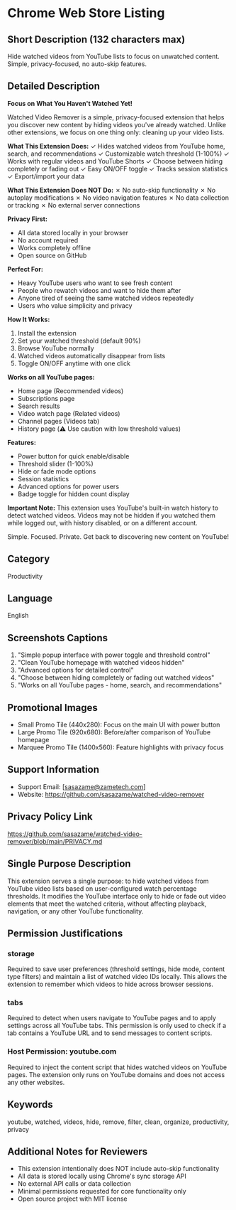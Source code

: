 # Chrome Web Store Listing

## Short Description (132 characters max)
Hide watched videos from YouTube lists to focus on unwatched content. Simple, privacy-focused, no auto-skip features.

## Detailed Description

**Focus on What You Haven't Watched Yet!**

Watched Video Remover is a simple, privacy-focused extension that helps you discover new content by hiding videos you've already watched. Unlike other extensions, we focus on one thing only: cleaning up your video lists.

**What This Extension Does:**
✓ Hides watched videos from YouTube home, search, and recommendations
✓ Customizable watch threshold (1-100%)
✓ Works with regular videos and YouTube Shorts
✓ Choose between hiding completely or fading out
✓ Easy ON/OFF toggle
✓ Tracks session statistics
✓ Export/import your data

**What This Extension Does NOT Do:**
✗ No auto-skip functionality
✗ No autoplay modifications
✗ No video navigation features
✗ No data collection or tracking
✗ No external server connections

**Privacy First:**
- All data stored locally in your browser
- No account required
- Works completely offline
- Open source on GitHub

**Perfect For:**
- Heavy YouTube users who want to see fresh content
- People who rewatch videos and want to hide them after
- Anyone tired of seeing the same watched videos repeatedly
- Users who value simplicity and privacy

**How It Works:**
1. Install the extension
2. Set your watched threshold (default 90%)
3. Browse YouTube normally
4. Watched videos automatically disappear from lists
5. Toggle ON/OFF anytime with one click

**Works on all YouTube pages:**
- Home page (Recommended videos)
- Subscriptions page
- Search results
- Video watch page (Related videos)
- Channel pages (Videos tab)
- History page (⚠️ Use caution with low threshold values)

**Features:**
- Power button for quick enable/disable
- Threshold slider (1-100%)
- Hide or fade mode options
- Session statistics
- Advanced options for power users
- Badge toggle for hidden count display

**Important Note:**
This extension uses YouTube's built-in watch history to detect watched videos. Videos may not be hidden if you watched them while logged out, with history disabled, or on a different account.

Simple. Focused. Private. Get back to discovering new content on YouTube!

## Category
Productivity

## Language
English

## Screenshots Captions
1. "Simple popup interface with power toggle and threshold control"
2. "Clean YouTube homepage with watched videos hidden"
3. "Advanced options for detailed control"
4. "Choose between hiding completely or fading out watched videos"
5. "Works on all YouTube pages - home, search, and recommendations"

## Promotional Images
- Small Promo Tile (440x280): Focus on the main UI with power button
- Large Promo Tile (920x680): Before/after comparison of YouTube homepage
- Marquee Promo Tile (1400x560): Feature highlights with privacy focus

## Support Information
- Support Email: [sasazame@zametech.com]
- Website: https://github.com/sasazame/watched-video-remover

## Privacy Policy Link
https://github.com/sasazame/watched-video-remover/blob/main/PRIVACY.md

## Single Purpose Description
This extension serves a single purpose: to hide watched videos from YouTube video lists based on user-configured watch percentage thresholds. It modifies the YouTube interface only to hide or fade out video elements that meet the watched criteria, without affecting playback, navigation, or any other YouTube functionality.

## Permission Justifications

### storage
Required to save user preferences (threshold settings, hide mode, content type filters) and maintain a list of watched video IDs locally. This allows the extension to remember which videos to hide across browser sessions.

### tabs
Required to detect when users navigate to YouTube pages and to apply settings across all YouTube tabs. This permission is only used to check if a tab contains a YouTube URL and to send messages to content scripts.

### Host Permission: youtube.com
Required to inject the content script that hides watched videos on YouTube pages. The extension only runs on YouTube domains and does not access any other websites.

## Keywords
youtube, watched, videos, hide, remove, filter, clean, organize, productivity, privacy

## Additional Notes for Reviewers
- This extension intentionally does NOT include auto-skip functionality
- All data is stored locally using Chrome's sync storage API
- No external API calls or data collection
- Minimal permissions requested for core functionality only
- Open source project with MIT license